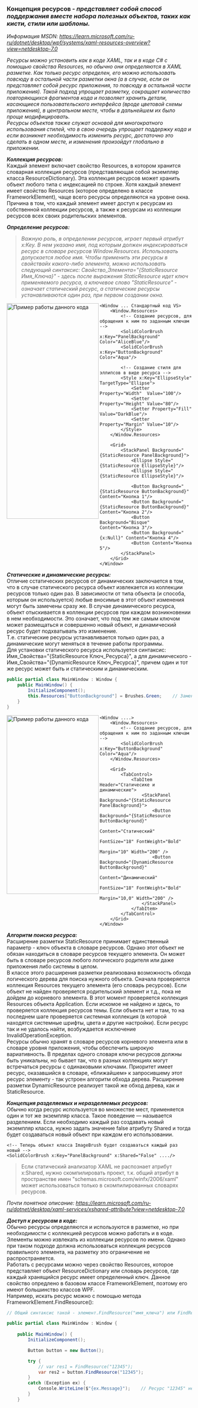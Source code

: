 ### Концепция ресурсов - *представляет собой способ поддержания вместе набора полезных объектов, таких как кисти, стили или шаблоны.*

*Информация MSDN: https://learn.microsoft.com/ru-ru/dotnet/desktop/wpf/systems/xaml-resources-overview?view=netdesktop-7.0*

*Ресурсы можно установить как в коде XAML, так и в коде C# с помощью свойства Resources, но обычно они определяются в XAML разметке. Как только ресурс определен, его можно использовать повсюду в остальной части разметки окна (а в случае, если он представляет собой ресурс приложения, то повсюду в остальной части приложения). Такой подход упрощает разметку, сокращает количество повторяющихся фрагментов кода и позволяет хранить детали, касающиеся пользовательского интерфейса (вроде цветовой схемы приложения), в центральном месте, чтобы в дальнейшем их было проще модифицировать. <br>
Ресурсы объектов также служат основой для многократного использования стилей, что в свою очередь упрощает поддержку кода и если возникнет необходимость изменить ресурс, достаточно это сделать в одном месте, и изменения произойдут глобально в приложении.*

___Коллекция ресурсов:___ <br>
Каждый элемент включает свойство Resources, в котором хранится словарная коллекция ресурсов (представляющая собой экземпляр класса ResourceDictionary). Эта коллекция ресурсов может хранить объект любого типа с индексацией по строке. Хотя каждый элемент имеет свойство Resources (которое определено в классе FrameworkElement), чаще всего ресурсы определяются на уровне окна. Причина в том, что каждый элемент имеет доступ к ресурсам из собственной коллекции ресурсов, а также к ресурсам из коллекции ресурсов всех своих родительских элементов. 

___Определение ресурсов:___
> *Важную роль, в определении ресурсов, играет первый атрибут x:Key. В нем указано имя, под которым должен индексироваться ресурс в словаре ресурсов Window.Resources. Использовать допускается любое имя. Чтобы применить эти ресурсы в свойствайх какого-либо элемента, можно использовать следующий синтаксис: Свойство_Элемента="{StaticResource Имя_Ключа}" - здесь после выражения StaticResource идет ключ применяемого ресурса, а ключевое слово "StaticResource" - означает статический ресурс, а статические ресурсы устанавливаются один раз, при первом создании окна.*

<img align="left" width="250" height="585" src="img/Res1.png" alt="Пример работы данного кода"/>

~~~XAML
<Window ... Стандартный код VS>
    <Window.Resources>
        <!-- Создание ресурсов, для обращения к ним по заданным ключам -->
        <SolidColorBrush x:Key="PanelBackground" Color="AliceBlue"/>
        <SolidColorBrush x:Key="ButtonBackground" Color="Aqua"/>

        <!-- Создание стиля для эллипсов в виде ресурса -->
        <Style x:Key="EllipseStyle" TargetType="Ellipse">
            <Setter Property="Width"  Value="100"/>
            <Setter Property="Height" Value="80"/>
            <Setter Property="Fill"   Value="DarkBlue"/>
            <Setter Property="Margin" Value="10"/>
        </Style>
    </Window.Resources>
    
    <Grid>
        <StackPanel Background="{StaticResource PanelBackground}">
            <Ellipse Style="{StaticResource EllipseStyle}"/>
            <Ellipse Style="{StaticResource EllipseStyle}"/>

            <Button Background="{StaticResource ButtonBackground}" Content="Кнопка 1"/>
            <Button Background="{StaticResource ButtonBackground}" Content="Кнопка 2"/>
            <Button Background="Bisque"  Content="Кнопка 3"/>
            <Button Background="{x:Null}" Content="Кнопка 4"/>
            <Button Content="Кнопка 5"/>
        </StackPanel>
    </Grid>
</Window>
~~~

___Статические и динамические ресурсы:___ <br>
Отличие сстатических ресурсов от динамических заключается в том, что в случае статического ресурса объект извлекается из коллекции ресурсов только один раз. В зависимости от типа объекта (и способа, которым он используется) любые вносимые в этот объект изменения могут быть замечены сразу же. В случае динамического ресурса, объект отыскивается в коллекции ресурсов при каждом возникновении в нем необходимости. Это означает, что под тем же самым ключом может размещаться и совершенно новый объект, и динамический ресурс будет подхватывать это изменение. <br>
Т.е. cтатические ресурсы устанавливается только один раз, а динамические могут меняться в течение работы программы. <br>
Для установки статического ресурса используется синтаксис: Имя_Свойства="{StaticResource Ключ_Ресурса}", а для динамического - Имя_Свойства="{DynamicResource Ключ_Ресурса}", причем один и тот же ресурс может быть и статическим и динамическим.

~~~C#
public partial class MainWindow : Window {
    public MainWindow() {
        InitializeComponent();
        this.Resources["ButtonBackground"] = Brushes.Green;    // Замена ресурса по ключу в словаре ресурсов
    }
}
~~~

<img align="left" width="250" height="485" src="img/Res2.png" alt="Пример работы данного кода"/>

~~~XAML
<Window ....>
    <Window.Resources>
        <!-- Создание ресурсов, для обращения к ним по заданным ключам -->
        <SolidColorBrush x:Key="ButtonBackground" Color="Aqua"/>
    </Window.Resources>
    
    <Grid>
        <TabControl>
            <TabItem Header="Статичесике и динамические">
                <StackPanel Background="{StaticResource PanelBackground}">
                    <Button Background="{StaticResource ButtonBackground}" 
                            Content="Статический"
                            FontSize="18" FontWeight="Bold"
                            Margin="10" Width="200" />
                    <Button Background="{DynamicResource ButtonBackground}" 
                            Content="Динамический"
                            FontSize="18" FontWeight="Bold"
                            Margin="10,0" Width="200" />
                </StackPanel>
            </TabItem>
        </TabControl>
    </Grid>
</Window>
~~~

___Алгоритм поиска ресурса:___ <br>
Расширение разметки StaticResource принимает единственный параметр - ключ объекта в словаре ресурсов. Однако этот объект не обязан находиться в словаре ресурсов текущего элемента. Он может быть в словаре ресурсов любого логического родителя или даже приложения либо системы в целом. <br>
В классе этого расширения разметки реализована возможность обхода логического дерева для поиска нужного объекта. Сначала проверяется коллекция Resources текущего элемента (его словарь ресурсов). Если объект не найден проверяется родительский элемент и т.д., пока не дойдем до корневого элемента. В этот момент проверяется коллекция Resources объекта Application. Если искомое не найдено и здесь, то проверяется коллекция ресурсов темы. Если объекта нет и там, то на последнем шаге проверяется системная коллекция (в которой находятся системные шрифты, цвета и другие настройки). Если ресурс так и не удалось найти, возбуждается исключение InvalidOperationException. <br>
Ресурсы обычно хранят в словаре ресурсов корневого элемента или в словаре уровня приложения, чтобы обеспечить широкую вариативность. В пределах одного словаря ключи ресурсов должны быть уникальны, но бывает так, что в разных коллекциях могут встречаться ресурсы с одинаковыми ключами. Приоритет имеет ресурс, оказавшийся в словаре, «ближайшем» к запросившему этот ресурс элементу - так устроен алгоритм обхода дерева. Расширение разметки DynamicResource реализует такой же обход дерева, как и StaticResource.

___Концепция разделяемых и неразделяемых ресурсов:___ <br> 
Обычно когда ресурс используется во множестве мест, применяется один и тот же экземпляр класса. Такое поведение — называется разделением. Если необходимо каждый раз создавать новый экземпляр класса, нужно задать значение false атрибуту Shared и тогда будет создаваться новый объект при каждом его использовании. <br>
~~~XAML
<!-- Теперь объект класса ImageBrush будет создаваться каждый раз новый -->
<SolidColorBrush x:Key="PanelBackground" x:Shared="False" ..../>
~~~
> Если статический анализатор XAML не распознает атрибут x:Shared, нужно скомпилировать проект, т.к. общий атрибут в пространстве имен "schemas.microsoft.com/winfx/2006/xaml" может использоваться только в скомпилированных словарях ресурсов.

*Почти понятное описание: https://learn.microsoft.com/ru-ru/dotnet/desktop/xaml-services/xshared-attribute?view=netdesktop-7.0*

___Доступ к ресурсам в коде:___ <br>
Обычно ресурсы определяются и используются в разметке, но при необходимости с коллекцией ресурсов можно работать и в коде. Элементы можно извлекать из коллекции ресурсов по имени. Однако при таком подходе должна использоваться коллекция ресурсов правильного элемента, на разметку это ограничение не распространяется. <br> 
Работать с ресурсами можно через свойство Resources, которое представляет объект ResourceDictionary или словарь ресурсов, где каждый хранящийся ресурс имеет определенный ключ. Данное свойство опредлено в базовом классе FrameworkElement, поэтому его имеют большинство классов WPF. <br>
Например, искать ресурс можно с помощью метода FrameworkElement.FindResource():
~~~C#
// Общий синтаксис такой - элемент.FindResource("имя_ключа") или FindResource("имя_ключа");

public partial class MainWindow : Window {
    
    public MainWindow() {
        InitializeComponent();

        Button button = new Button();

        try {
            // var res1 = FindResource("12345");
            var res2 = button.FindResource("12345");
        }
        catch (Exception ex) {
            Console.WriteLine($"{ex.Message}");    // Ресурс "12345" не найден.
        }
    }
~~~
 




